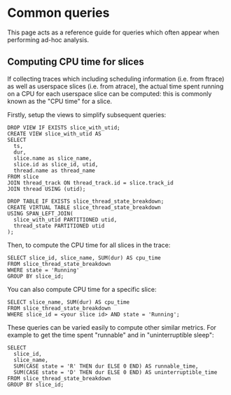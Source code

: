 # Common queries

This page acts as a reference guide for queries which often appear when
performing ad-hoc analysis.

## Computing CPU time for slices
If collecting traces which including scheduling information (i.e. from ftrace)
as well as userspace slices (i.e. from atrace), the actual time spent running
on a CPU for each userspace slice can be computed: this is commonly known as
the "CPU time" for a slice.

Firstly, setup the views to simplify subsequent queries:
```
DROP VIEW IF EXISTS slice_with_utid;
CREATE VIEW slice_with_utid AS
SELECT
  ts,
  dur,
  slice.name as slice_name,
  slice.id as slice_id, utid,
  thread.name as thread_name
FROM slice
JOIN thread_track ON thread_track.id = slice.track_id
JOIN thread USING (utid);

DROP TABLE IF EXISTS slice_thread_state_breakdown;
CREATE VIRTUAL TABLE slice_thread_state_breakdown
USING SPAN_LEFT_JOIN(
  slice_with_utid PARTITIONED utid,
  thread_state PARTITIONED utid
);
```

Then, to compute the CPU time for all slices in the trace:
```
SELECT slice_id, slice_name, SUM(dur) AS cpu_time
FROM slice_thread_state_breakdown
WHERE state = 'Running'
GROUP BY slice_id;
```

You can also compute CPU time for a specific slice:
```
SELECT slice_name, SUM(dur) AS cpu_time
FROM slice_thread_state_breakdown
WHERE slice_id = <your slice id> AND state = 'Running';
```

These queries can be varied easily to compute other similar metrics.
For example to get the time spent "runnable" and in "uninterruptible sleep":
```
SELECT
  slice_id,
  slice_name,
  SUM(CASE state = 'R' THEN dur ELSE 0 END) AS runnable_time,
  SUM(CASE state = 'D' THEN dur ELSE 0 END) AS uninterruptible_time
FROM slice_thread_state_breakdown
GROUP BY slice_id;
```
